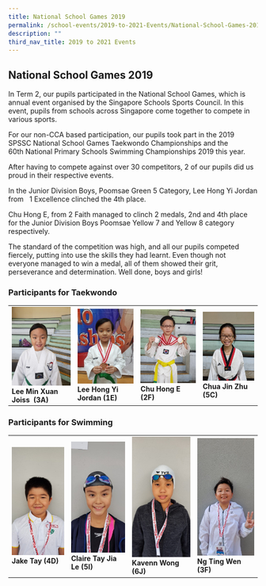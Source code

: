 ```yaml
---
title: National School Games 2019
permalink: /school-events/2019-to-2021-Events/National-School-Games-2019/
description: ""
third_nav_title: 2019 to 2021 Events
---
```

## National School Games 2019

In Term 2, our pupils participated in the National School Games, which is annual event organised by the Singapore Schools Sports Council. In this event, pupils from schools across Singapore come together to compete in various sports.

For our non-CCA based participation, our pupils took part in the 2019 SPSSC National School Games Taekwondo Championships and the 60th National Primary Schools Swimming Championships 2019 this year.

After having to compete against over 30 competitors, 2 of our pupils did us proud in their respective events.

In the Junior Division Boys, Poomsae Green 5 Category, Lee Hong Yi Jordan from   1 Excellence clinched the 4th place.

Chu Hong E, from 2 Faith managed to clinch 2 medals, 2nd and 4th place for the Junior Division Boys Poomsae Yellow 7 and Yellow 8 category respectively.

The standard of the competition was high, and all our pupils competed fiercely, putting into use the skills they had learnt. Even though not everyone managed to win a medal, all of them showed their grit, perseverance and determination. Well done, boys and girls!

### Participants for Taekwondo


|  |  | | |
| -------- | -------- | -------- | -------- |
|    ![](/images/Lee-Min-Xuan-Joiss-3A.jpeg)<br>**Lee Min Xuan Joiss  (3A)**  |   ![](/images/Lee-Hong-Yi-Jordan-1E.jpeg)<br>**Lee Hong Yi Jordan (1E)**   |  ![](/images/Chu-Hong-E-2F.jpeg)<br>**Chu Hong E (2F)**  |  ![](/images/Chua-Jin-Zhu-5C.jpeg)<br>**Chua Jin Zhu (5C)**|

### Participants for Swimming



|  | |  |  |
| -------- | -------- | -------- | -------- |
|   ![](/images/Jake-Tay-4D.jpeg)<br>**Jake Tay (4D)**  | ![](/images/Claire-Tay-Jia-Le-5I.jpeg)<br>**Claire Tay Jia Le (5I)**    |   ![](/images/Kavenn-Wong-6J.jpeg) <br>**Kavenn Wong (6J)**  |   ![](/images/Ng-Ting-Wen-3F.jpeg)<br>**Ng Ting Wen (3F)**   |
